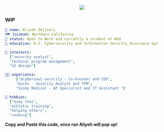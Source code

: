 <p align="center">
  <img src="https://capsule-render.vercel.app/api?type=waving&height=233&color=gradient&text=Wassup!&fontColor=FFFFFF&fontSize=80&fontAlignY=43&animation=fadeIn"/>
</p>

### WIP

```yaml
👧 name: Aliyeh Zeijnali
🗺️ located: Northern California
👐 status: Open to Work and currently a student at WGU
🏫 education: B.S. Cybersecurity and Information Security Assurance Spring 2024

💚 interests:
  ["security analyst",
  "techinal program management",
  "UI design"]

👩‍💻 experience:
     ["@cybersoul-security - Co-Founder and CEO",
     "Gusto - Security Analyst and TPM",
     "Visby Medical - AP Specialist and IT Assistant "]

🥊 hobbies:
  ["muay thai",
  "athletic training",
  "helping others",
  "cooking"]
```
**Copy and Paste this code, once ran Aliyeh will pop up!**

